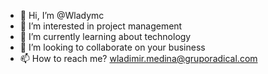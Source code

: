 - 👋 Hi, I’m @Wladymc
- 👀 I’m interested in project management
- 🌱 I’m currently learning about technology
- 💞️ I’m looking to collaborate on your business
- 📫 How to reach me? wladimir.medina@gruporadical.com

<!---
Wladymc/Wladymc is a ✨ special ✨ repository because its `README.md` (this file) appears on your GitHub profile.
You can click the Preview link to take a look at your changes.
--->
